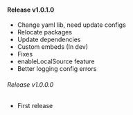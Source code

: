 #### Release v1.0.1.0
- Change yaml lib, need update configs
- Relocate packages
- Update dependencies
- Custom embeds (In dev)
- Fixes
- enableLocalSource feature
- Better logging config errors
###### Release v1.0.0.0
- First release